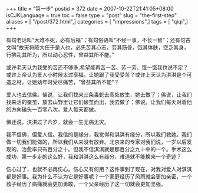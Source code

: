 +++
title = "第一步"
postid = 372
date = 2007-10-22T21:41:05+08:00
isCJKLanguage = true
toc = false
type = "post"
slug = "the-first-step"
aliases = [ "/post/372.html",]
categories = [ "impressions",]
tags = [ "qiqi",]
+++


有句老话叫“大难不死，必有后福”；有句俗语叫“不经一事，不长一智”；还有句古文叫“故天将降大任于是人也，必先苦其心志，劳其筋骨，饿其体肤，空乏其身，行拂乱其所为，所以动心忍性，曾益其所不能。”

或许老天认为我受的苦还不够多,希望能再苦一苦、劳一劳、饿一饿我也说不定？或许上帝认为爱人小时候太过享福，让她跟了我受受苦？或许上天认为淇淇是个可造之材，让她幼年时受尽痛苦，“曾益其所不能”？

爱人也去信佛。佛说，让我们找来三条毒蛇去高处放生，她去做了；佛说，让我们找来活的蚕茧，放去山野里让它们破茧而出，我去做了；佛说，让我们每天对着他的方向磕头一百零八次，爱人每天都做。

佛还说，淇淇过了六岁，就会一生无病无灾。

我不信佛，但爱人信。我信的是缘分，我觉得和淇淇有缘分，所以我们救她。我们做一切我们能做的，所以我们从来没有放弃。北京来的专家对我们说，一岁以后发现的，治愈率只有百分之十。但我不信淇淇就是那百分之九十中的一个。手术这么成功，第一步走的这么好，我和淇淇这么有缘分，难道就不能换来一个奇迹？

伤心过了，也就不必再伤心。伤心又有何用？这件事到了现在，对我对爱人对淇淇都是好事。我为什么不认为它是好事呢？一个家庭经历了风雨就会更加亲密，一个孩子经历了病痛就会更加勇敢，一个父亲经历了这一切就会更加坚强。
